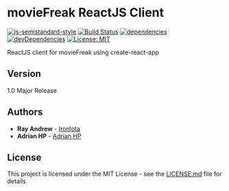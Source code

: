 # movieFreak ReactJS Client
[![js-semistandard-style](https://img.shields.io/badge/code%20style-semistandard-brightgreen.svg?style=flat-square)](https://github.com/Flet/semistandard)
[![Build Status](https://travis-ci.org/ironlota/Seleksi-2017.svg?branch=master)](https://travis-ci.org/ironlota/Seleksi-2017)
[![dependencies](https://david-dm.org/ironlota/Seleksi-2017.svg)](https://david-dm.org/ironlota/Seleksi-2017)
[![devDependencies](https://david-dm.org/ironlota/Seleksi-2017.svg)](https://david-dm.org/ironlota/Seleksi-2017/dev-status.svg)
[![License: MIT](https://img.shields.io/badge/LICENSE-MIT-blue.svg)](https://opensource.org/licenses/MIT)

ReactJS client for movieFreak using create-react-app

## Version

1.0 Major Release

## Authors

* **Ray Andrew** - [Ironlota](https://github.com/ironlota)
* **Adrian HP** - [Adrian HP](https://github.com/adrianhp97)

## License

This project is licensed under the MIT License - see the [LICENSE.md](LICENSE.md) file for details